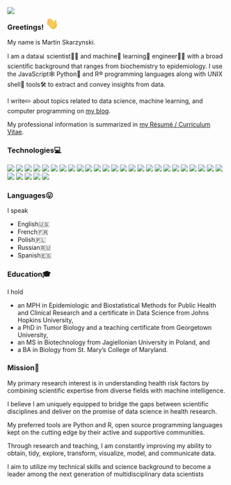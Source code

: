 <img src="desk.png" width="600" align="right">

### Greetings! <img src="https://raw.githubusercontent.com/mskar/mskar/master/wave.gif" width="30px">

My name is Martin Skarzynski.

I am a data📊 scientist👨‍🔬 and machine🤖 learning🧠 engineer👨‍💻
with a broad scientific background that ranges from biochemistry to
epidemiology. I use the JavaScript🕸 Python🐍 and R®️  programming languages
along with UNIX shell🐚 tools🛠 to extract and convey insights from data.

I write✏️ about topics related to data science, machine learning, and computer programming on <a href = "blog.html">my blog</a><i class="fa fa-pencil-alt"></i>.

My professional information is summarized in <a href = "https://mskar.github.io/cv">my Résumé / Curriculum Vitae</a><i class="fa fa-address-card"></i>.

### Technologies💻
![](https://img.shields.io/badge/-Anaconda-informational?style=flat&logo=Anaconda&logoColor=white&color=2bbc8a)
![](https://img.shields.io/badge/-Bash-informational?style=flat&logo=gnu-bash&logoColor=white&color=2bbc8a)
![](https://img.shields.io/badge/-DataSpell-informational?style=flat&logo=jetbrains&logoColor=white&color=2bbc8a)
![](https://img.shields.io/badge/-GIMP-informational?style=flat&logo=gimp&logoColor=white&color=2bbc8a)
![](https://img.shields.io/badge/-Git-informational?style=flat&logo=git&logoColor=white&color=2bbc8a)
![](https://img.shields.io/badge/-GNU-informational?style=flat&logo=gnu&logoColor=white&color=2bbc8a)
![](https://img.shields.io/badge/-Homebrew-informational?style=flat&logo=homebrew&logoColor=white&color=2bbc8a)
![](https://img.shields.io/badge/-Inkscape-informational?style=flat&logo=inkscape&logoColor=white&color=2bbc8a)
![](https://img.shields.io/badge/-JavaScript-informational?style=flat&logo=javascript&logoColor=white&color=2bbc8a)
![](https://img.shields.io/badge/-Jupyter-informational?style=flat&logo=jupyter&logoColor=white&color=2bbc8a)
![](https://img.shields.io/badge/-Keras-informational?style=flat&logo=keras&logoColor=white&color=2bbc8a)
![](https://img.shields.io/badge/-Linux-informational?style=flat&logo=linux&logoColor=white&color=2bbc8a)
![](https://img.shields.io/badge/-macOS-informational?style=flat&logo=macos&logoColor=white&color=2bbc8a)
![](https://img.shields.io/badge/-Miniforge-informational?style=flat&logo=conda-forge&logoColor=white&color=2bbc8a)
![](https://img.shields.io/badge/-Neovim-informational?style=flat&logo=neovim&logoColor=white&color=2bbc8a)
![](https://img.shields.io/badge/-NumPy-informational?style=flat&logo=numpy&logoColor=white&color=2bbc8a)
![](https://img.shields.io/badge/-Pandas-informational?style=flat&logo=pandas&logoColor=white&color=2bbc8a)
![](https://img.shields.io/badge/-PyCharm-informational?style=flat&logo=pycharm&logoColor=white&color=2bbc8a)
![](https://img.shields.io/badge/-Python-informational?style=flat&logo=python&logoColor=white&color=2bbc8a)
![](https://img.shields.io/badge/-PyTorch-informational?style=flat&logo=pytorch&logoColor=white&color=2bbc8a)
![](https://img.shields.io/badge/-React-informational?style=flat&logo=react&logoColor=white&color=2bbc8a)
![](https://img.shields.io/badge/-R-informational?style=flat&logo=r&logoColor=white&color=2bbc8a)
![](https://img.shields.io/badge/-RStudio-informational?style=flat&logo=rstudio&logoColor=white&color=2bbc8a)
![](https://img.shields.io/badge/-Sklearn-informational?style=flat&logo=scikit-learn&logoColor=white&color=2bbc8a)
![](https://img.shields.io/badge/-SciPy-informational?style=flat&logo=scipy&logoColor=white&color=2bbc8a)
![](https://img.shields.io/badge/-Spacemacs-informational?style=flat&logo=spacemacs&logoColor=white&color=2bbc8a)
![](https://img.shields.io/badge/-TensorFlow-informational?style=flat&logo=tensorflow&logoColor=white&color=2bbc8a)
![](https://img.shields.io/badge/-TypeScript-informational?style=flat&logo=typescript&logoColor=white&color=2bbc8a)
![](https://img.shields.io/badge/-Vim-informational?style=flat&logo=vim&logoColor=white&color=2bbc8a)
![](https://img.shields.io/badge/-WebStorm-informational?style=flat&logo=webstorm&logoColor=white&color=2bbc8a)

### Languages😛

I speak
- English🇺🇸
- French🇫🇷
- Polish🇵🇱
- Russian🇷🇺
- Spanish🇪🇸

### Education🎓

I hold
- an MPH in Epidemiologic and Biostatistical Methods for Public Health and Clinical Research and a certificate in Data Science from Johns Hopkins University,
- a PhD in Tumor Biology and a teaching certificate from Georgetown University,
- an MS in Biotechnology from Jagiellonian University in Poland, and
- a BA in Biology from St. Mary’s College of Maryland.

### Mission🚀

My primary research interest is in understanding health risk factors by combining scientific expertise from diverse fields with machine intelligence.

I believe I am uniquely equipped to bridge the gaps between scientific disciplines and deliver on the promise of data science in health research.

My preferred tools are Python and R, open source programming languages kept on the cutting edge by their active and supportive communities.

Through research and teaching, I am constantly improving my ability to obtain, tidy, explore, transform, visualize, model, and communicate data.

I aim to utilize my technical skills and science background to become a leader among the next generation of multidisciplinary data scientists
